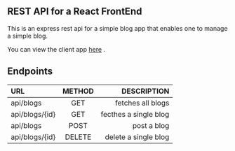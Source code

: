 ## REST API for a React FrontEnd

This is an express rest api for a simple blog app that enables one to manage a simple blog.
 

You can view the client app [here](https://www.youtube.com/watch?v=j942wKiXFu8) .

## Endpoints

| URL     | METHOD | DESCRIPTION    |
| :---        |    :----:   |          ---: |
| api/blogs     | GET    | fetches all blogs |
| api/blogs/{id}   | GET  | fecthes a single blog |
| api/blogs     | POST | post a blog |
| api/blogs/{id}   | DELETE | delete a single blog |